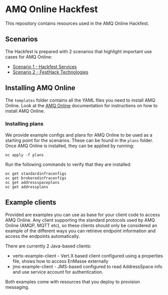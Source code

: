 # AMQ Online Hackfest

This repository contains resources used in the AMQ Online Hackfest. 

## Scenarios

The Hackfest is prepared with 2 scenarios that highlight important use cases for AMQ Online:

* [Scenario 1 - Hackfest Services](scenario1.md)
* [Scenario 2 - FestHack Technologies](scenario2.md)

## Installing AMQ Online

The `templates` folder contains all the YAML files you need to install AMQ Online. Look at the [AMQ Online](docurl) documentation for instructions on how to install AMQ Online.

### Installing plans

We provide example configs and plans for AMQ Online to be used as a starting point for the
scenarios. These can be found in the `plans` folder. Once AMQ Online is
installed, they can be applied by running:

```
oc apply -f plans
```

Run the following commands to verify that they are installed:

```
oc get standardinfraconfigs
oc get brokeredinfraconfigs
oc get addressspaceplans
oc get addressplans
```

## Example clients

Provided are examples you can use as base for your client code to access AMQ Online. Any
client supporting the standard protocols used by AMQ Online (AMQP, MQTT etc), so these clients should
only be considered an example of the different ways you can retrieve endpoint information and access
the endpoints automatically.

There are currently 2 Java-based clients:

* vertx-example-client - Vert.X based client configured using a properties file, shows how to access EnMasse externally
* jms-example-client - JMS-based configured to read AddressSpace info and use service account for authentication.

Both examples come with resources that you deploy to provision messaging.
